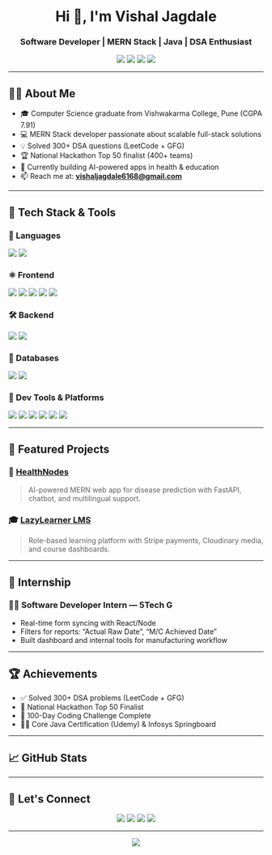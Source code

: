 <h1 align="center">Hi 👋, I'm Vishal Jagdale</h1>
<h3 align="center">Software Developer | MERN Stack | Java | DSA Enthusiast</h3>

<p align="center">
  <a href="mailto:vishaljagdale6168@gmail.com"><img src="https://img.shields.io/badge/Email-D73333?style=flat-square&logo=gmail&logoColor=white" /></a>
  <a href="https://www.linkedin.com/in/vishal-jagdale-69b8b0266/" target="_blank"><img src="https://img.shields.io/badge/LinkedIn-0077B5?style=flat-square&logo=linkedin&logoColor=white" /></a>
  <a href="https://github.com/vishaldjagdale"><img src="https://img.shields.io/github/followers/vishaldjagdale?label=Follow&style=social" /></a>
  <a href="https://leetcode.com/u/vishaljagdale/"><img src="https://img.shields.io/badge/LeetCode-FFA116?style=flat-square&logo=leetcode&logoColor=white" /></a>
</p>

---

## 👨‍💻 About Me

- 🎓 Computer Science graduate from Vishwakarma College, Pune (CGPA 7.91)
- 💻 MERN Stack developer passionate about scalable full-stack solutions
- 💡 Solved 300+ DSA questions (LeetCode + GFG)
- 🏆 National Hackathon Top 50 finalist (400+ teams)
- 🔭 Currently building AI-powered apps in health & education
- 📫 Reach me at: **vishaljagdale6168@gmail.com**

---

## 🔧 Tech Stack & Tools

### 🧠 Languages
<p>
  <img src="https://img.shields.io/badge/Java-007396?style=for-the-badge&logo=java&logoColor=white"/>
  <img src="https://img.shields.io/badge/JavaScript-F7DF1E?style=for-the-badge&logo=javascript&logoColor=black"/>
</p>

### ⚛️ Frontend
<p>
  <img src="https://img.shields.io/badge/React-61DAFB?style=for-the-badge&logo=react&logoColor=black"/>
  <img src="https://img.shields.io/badge/Redux-764ABC?style=for-the-badge&logo=redux&logoColor=white"/>
  <img src="https://img.shields.io/badge/HTML5-E34F26?style=for-the-badge&logo=html5&logoColor=white"/>
  <img src="https://img.shields.io/badge/CSS3-1572B6?style=for-the-badge&logo=css3&logoColor=white"/>
  <img src="https://img.shields.io/badge/TailwindCSS-06B6D4?style=for-the-badge&logo=tailwind-css&logoColor=white"/>
</p>

### 🛠️ Backend
<p>
  <img src="https://img.shields.io/badge/Node.js-339933?style=for-the-badge&logo=node.js&logoColor=white"/>
  <img src="https://img.shields.io/badge/Express.js-000000?style=for-the-badge&logo=express&logoColor=white"/>
  
</p>

### 💾 Databases
<p>
  <img src="https://img.shields.io/badge/MongoDB-4EA94B?style=for-the-badge&logo=mongodb&logoColor=white"/>
  <img src="https://img.shields.io/badge/MySQL-00758F?style=for-the-badge&logo=mysql&logoColor=white"/>

</p>

### 🔧 Dev Tools & Platforms
<p>
  <img src="https://img.shields.io/badge/Git-F05032?style=for-the-badge&logo=git&logoColor=white"/>
  <img src="https://img.shields.io/badge/GitHub-181717?style=for-the-badge&logo=github&logoColor=white"/>
  <img src="https://img.shields.io/badge/Postman-FF6C37?style=for-the-badge&logo=postman&logoColor=white"/>
  <img src="https://img.shields.io/badge/Docker-2496ED?style=for-the-badge&logo=docker&logoColor=white"/>
  <img src="https://img.shields.io/badge/Vercel-000000?style=for-the-badge&logo=vercel&logoColor=white"/>
  <img src="https://img.shields.io/badge/Netlify-00C7B7?style=for-the-badge&logo=netlify&logoColor=white"/>
</p>

---

## 🚀 Featured Projects

### 🧠 [HealthNodes](https://github.com/vishaldjagdale/Health)
> AI-powered MERN web app for disease prediction with FastAPI, chatbot, and multilingual support.

### 🎓 [LazyLearner LMS](https://github.com/vishaldjagdale/LazyLearner)
> Role-based learning platform with Stripe payments, Cloudinary media, and course dashboards.

---

## 💼 Internship

### 🧑‍💻 Software Developer Intern — 5Tech G
- Real-time form syncing with React/Node
- Filters for reports: “Actual Raw Date”, “M/C Achieved Date”
- Built dashboard and internal tools for manufacturing workflow

---

## 🏆 Achievements

- ✅ Solved 300+ DSA problems (LeetCode + GFG)
- 🏅 National Hackathon Top 50 Finalist
- 🧠 100-Day Coding Challenge Complete
- 🧑‍🏫 Core Java Certification (Udemy) & Infosys Springboard

---

## 📈 GitHub Stats


---

## 🤝 Let's Connect

<p align="center">
  <a href="mailto:vishaljagdale6168@gmail.com"><img src="https://img.shields.io/badge/Email-D73333?style=for-the-badge&logo=gmail&logoColor=white" /></a>
  <a href="https://linkedin.com/in/vishal-jagdale-69b8b0266/"><img src="https://img.shields.io/badge/LinkedIn-0077B5?style=for-the-badge&logo=linkedin&logoColor=white"/></a>
  <a href="https://github.com/vishaldjagdale"><img src="https://img.shields.io/badge/GitHub-181717?style=for-the-badge&logo=github&logoColor=white"/></a>
  <a href="https://leetcode.com/u/vishaljagdale/"><img src="https://img.shields.io/badge/LeetCode-FFA116?style=for-the-badge&logo=leetcode&logoColor=white"/></a>
</p>

---

<p align="center">
  <img src="https://capsule-render.vercel.app/api?type=waving&color=gradient&height=120&section=footer"/>
</p>
